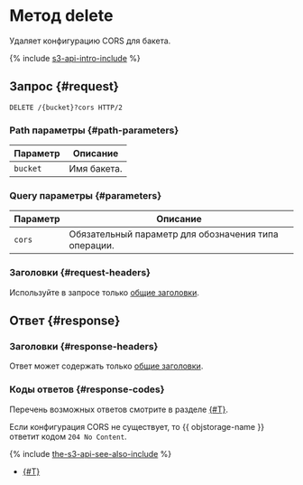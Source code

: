 # Метод delete

Удаляет конфигурацию CORS для бакета.

{% include [s3-api-intro-include](../../../../_includes/storage/s3-api-intro-include.md) %}

## Запрос {#request}

```http
DELETE /{bucket}?cors HTTP/2
```

### Path параметры {#path-parameters}

Параметр | Описание
----- | -----
`bucket` | Имя бакета.

### Query параметры {#parameters}

Параметр | Описание
----- | -----
`cors` | Обязательный параметр для обозначения типа операции.

### Заголовки {#request-headers}

Используйте в запросе только [общие заголовки](../common-request-headers.md).


## Ответ {#response}

### Заголовки {#response-headers}

Ответ может содержать только [общие заголовки](../common-response-headers.md).

### Коды ответов {#response-codes}

Перечень возможных ответов смотрите в разделе [{#T}](../response-codes.md).

Если конфигурация CORS не существует, то {{ objstorage-name }} ответит кодом `204 No Content`.

{% include [the-s3-api-see-also-include](../../../../_includes/storage/the-s3-api-see-also-include.md) %}

* [{#T}](../../../operations/buckets/cors.md)